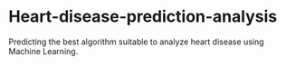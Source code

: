 # Heart-disease-prediction-analysis
Predicting the best algorithm suitable to analyze heart disease using Machine Learning.

